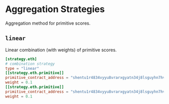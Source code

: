# Aggregation Strategies

Aggregation method for primitive scores.

## `linear`

Linear combination (with weights) of primitive scores.

```toml
[strategy.eth]
# combination strategy
type = "linear"
[[strategy.eth.primitive]]
primitive_contract_address = "shentu1r4834vyyu8vrarxgyatn34j8lsguyhn7hv8pp2"
weight = 0.1
[[strategy.eth.primitive]]
primitive_contract_address = "shentu1r4834vyyu8vrarxgyatn34j8lsguyhn7hv8pp2"
weight = 0.1
```
